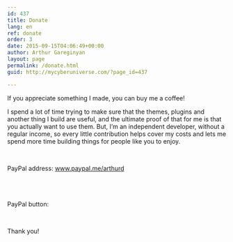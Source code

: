 ```yaml
---
id: 437
title: Donate
lang: en
ref: donate
order: 3
date: 2015-09-15T04:06:49+00:00
author: Arthur Gareginyan
layout: page
permalink: /donate.html
guid: http://mycyberuniverse.com/?page_id=437

---
```

If you appreciate something I made, you can buy me a coffee!
 
I spend a lot of time trying to make sure that the themes, plugins and another thing I build are useful, and the ultimate proof of that for me is that you actually want to use them. But, I’m an independent developer, without a regular income, so every little contribution helps cover my costs and lets me spend more time building things for people like you to enjoy.

&nbsp;
&nbsp;

PayPal address: <a href="https://www.paypal.me/arthurd" target="_blank" rel="nofollow">www.paypal.me/arthurd</a>

PayPal button:    
<a href="https://www.paypal.com/cgi-bin/webscr?cmd=_s-xclick&#038;hosted_button_id=8A88KC7TFF6CS" target="_blank" rel="nofollow">
	<img class="paypal" src="data:image/png;base64,R0lGODlhFAAUAIAAAP///wAAACH5BAEAAAAALAAAAAAUABQAAAIRhI+py+0Po5y02ouz3rz7rxUAOw==" alt="MyCyberUniverse.com by Arthur Gareginyan" />
</a>
<style>
.paypal {
	margin-top: 20px;
	background: url('/images/paypal-button-normal.png') no-repeat;
	height: 45px;
	width: 203px;
	border: none;
	padding: 0;
}
.paypal:hover {
	background: url('/images/paypal-button-pushed.png') no-repeat;
	height: 45px;
	width: 203px;
	border: none;
	padding: 0;
}
</style>

&nbsp;
&nbsp;

Thank you!
